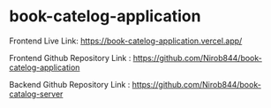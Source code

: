 # book-catelog-application

Frontend Live Link: https://book-catelog-application.vercel.app/

Frontend Github Repository Link : https://github.com/Nirob844/book-catelog-application

Backend Github Repository Link :  https://github.com/Nirob844/book-catalog-server
